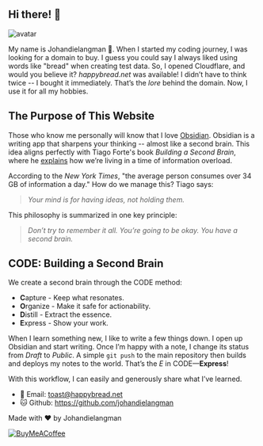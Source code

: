 ## Hi there! 👋

<img class="avatar" src="/heihei.png" alt="avatar">

My name is Johandielangman 🐓. When I started my coding journey, I was looking for a domain to buy. I guess you could say I always liked using words like "bread" when creating test data. So, I opened Cloudflare, and would you believe it? *happybread.net* was available! I didn’t have to think twice -- I bought it immediately. That’s the *lore* behind the domain. Now, I use it for all my hobbies.

## The Purpose of This Website

Those who know me personally will know that I love [Obsidian](https://obsidian.md). Obsidian is a writing app that sharpens your thinking -- almost like a second brain. This idea aligns perfectly with Tiago Forte's book *Building a Second Brain*, where he [explains](https://youtu.be/YOLELC41vtk) how we’re living in a time of information overload.  

According to the *New York Times*, "the average person consumes over 34 GB of information a day." How do we manage this? Tiago says:  

> *Your mind is for having ideas, not holding them.*

This philosophy is summarized in one key principle: 

> *Don’t try to remember it all. You’re going to be okay. You have a second brain.*

## CODE: Building a Second Brain

We create a second brain through the CODE method:
- **C**apture - Keep what resonates.
- **O**rganize - Make it safe for actionability.
- **D**istill - Extract the essence.
- **E**xpress - Show your work.

When I learn something new, I like to write a few things down. I open up Obsidian and start writing. Once I’m happy with a note, I change its status from *Draft* to *Public*. A simple `git push` to the main repository then builds and deploys my notes to the world. That’s the *E* in CODE—**Express**!  

With this workflow, I can easily and generously share what I’ve learned.

- 📧 Email: toast@happybread.net
- 🐱 Github: https://github.com/johandielangman

Made with ❤️ by Johandielangman

[![BuyMeACoffee](https://img.shields.io/badge/Buy_Me_A_Coffee-FFDD00?style=for-the-badge&logo=buy-me-a-coffee&logoColor=black)](https://buymeacoffee.com/johanlangman)